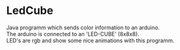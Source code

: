 # LedCube
Java programm which sends color information to an arduino.  
The arduino is connected to an 'LED-CUBE' (8x8x8).  
LED's are rgb and show some nice animations with this programm.  
